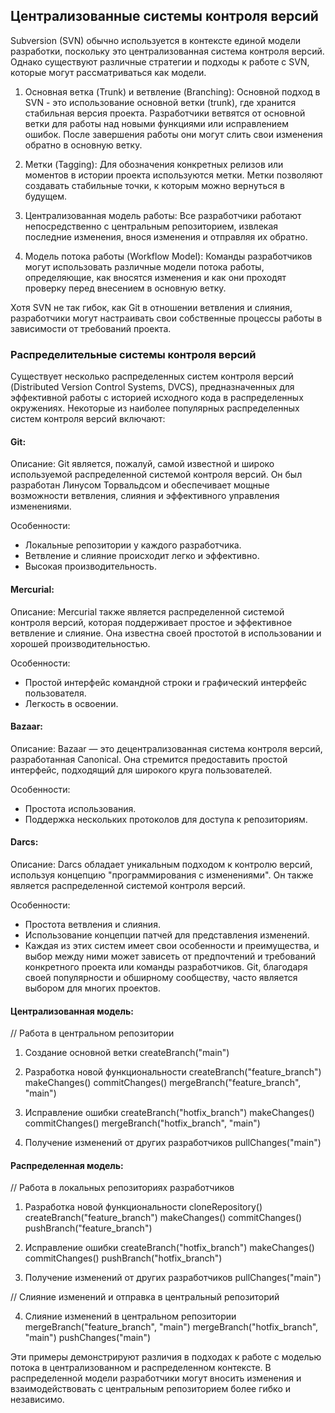 ## Централизованные системы контроля версий

Subversion (SVN) обычно используется в контексте единой модели разработки, поскольку это централизованная система контроля версий. Однако существуют различные стратегии и подходы к работе с SVN, которые могут рассматриваться как модели.

1. Основная ветка (Trunk) и ветвление (Branching): Основной подход в SVN - это использование основной ветки (trunk), где хранится стабильная версия проекта. Разработчики ветвятся от основной ветки для работы над новыми функциями или исправлением ошибок. После завершения работы они могут слить свои изменения обратно в основную ветку.

2. Метки (Tagging): Для обозначения конкретных релизов или моментов в истории проекта используются метки. Метки позволяют создавать стабильные точки, к которым можно вернуться в будущем.

3. Централизованная модель работы: Все разработчики работают непосредственно с центральным репозиторием, извлекая последние изменения, внося изменения и отправляя их обратно.

3. Модель потока работы (Workflow Model): Команды разработчиков могут использовать различные модели потока работы, определяющие, как вносятся изменения и как они проходят проверку перед внесением в основную ветку.

Хотя SVN не так гибок, как Git в отношении ветвления и слияния, разработчики могут настраивать свои собственные процессы работы в зависимости от требований проекта.


### Распределительные системы контроля версий


Существует несколько распределенных систем контроля версий (Distributed Version Control Systems, DVCS), предназначенных для эффективной работы с историей исходного кода в распределенных окружениях. Некоторые из наиболее популярных распределенных систем контроля версий включают:

#### Git: 

Описание: Git является, пожалуй, самой известной и широко используемой распределенной системой контроля версий. Он был разработан Линусом Торвальдсом и обеспечивает мощные возможности ветвления, слияния и эффективного управления изменениями.

Особенности:
* Локальные репозитории у каждого разработчика.
* Ветвление и слияние происходит легко и эффективно.
* Высокая производительность.

#### Mercurial: 

Описание: Mercurial также является распределенной системой контроля версий, которая поддерживает простое и эффективное ветвление и слияние. Она известна своей простотой в использовании и хорошей производительностью.

Особенности:
* Простой интерфейс командной строки и графический интерфейс пользователя.
* Легкость в освоении.

#### Bazaar: 

Описание: Bazaar — это децентрализованная система контроля версий, разработанная Canonical. Она стремится предоставить простой интерфейс, подходящий для широкого круга пользователей.

Особенности:
* Простота использования.
* Поддержка нескольких протоколов для доступа к репозиториям.

#### Darcs:

Описание: Darcs обладает уникальным подходом к контролю версий, используя концепцию "программирования с изменениями". Он также является распределенной системой контроля версий.

Особенности:
* Простота ветвления и слияния.
* Использование концепции патчей для представления изменений.
* Каждая из этих систем имеет свои особенности и преимущества, и выбор между ними может зависеть от предпочтений и требований конкретного проекта или команды разработчиков. Git, благодаря своей популярности и обширному сообществу, часто является выбором для многих проектов.

#### Централизованная модель:

// Работа в центральном репозитории

1. Создание основной ветки
   createBranch("main")

2. Разработка новой функциональности
   createBranch("feature_branch")
   makeChanges()
   commitChanges()
   mergeBranch("feature_branch", "main")

3. Исправление ошибки
   createBranch("hotfix_branch")
   makeChanges()
   commitChanges()
   mergeBranch("hotfix_branch", "main")

4. Получение изменений от других разработчиков
   pullChanges("main")

#### Распределенная модель:
 
// Работа в локальных репозиториях разработчиков

1. Разработка новой функциональности
   cloneRepository()
   createBranch("feature_branch")
   makeChanges()
   commitChanges()
   pushBranch("feature_branch")

2. Исправление ошибки
   createBranch("hotfix_branch")
   makeChanges()
   commitChanges()
   pushBranch("hotfix_branch")

3. Получение изменений от других разработчиков
   pullChanges("main")

// Слияние изменений и отправка в центральный репозиторий

4. Слияние изменений в центральном репозитории
   mergeBranch("feature_branch", "main")
   mergeBranch("hotfix_branch", "main")
   pushChanges("main")

Эти примеры демонстрируют различия в подходах к работе с моделью потока в централизованном и распределенном контексте. В распределенной модели разработчики могут вносить изменения и взаимодействовать с центральным репозиторием более гибко и независимо.